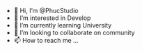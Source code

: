 - 👋 Hi, I’m @PhucStudio
- 👀 I’m interested in Develop
- 🌱 I’m currently learning University
- 💞️ I’m looking to collaborate on community
- 📫 How to reach me ...

<!---
PhucStudio/PhucStudio is a ✨ special ✨ repository because its `README.md` (this file) appears on your GitHub profile.
You can click the Preview link to take a look at your changes.
--->
